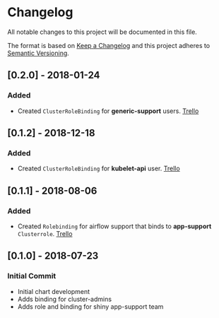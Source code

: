 # Changelog
All notable changes to this project will be documented in this file.

The format is based on [Keep a Changelog](http://keepachangelog.com/en/1.0.0/)
and this project adheres to [Semantic Versioning](http://semver.org/spec/v2.0.0.html).

## [0.2.0] - 2018-01-24
### Added
- Created `ClusterRoleBinding` for __generic-support__ users. [Trello](https://trello.com/c/LsQcIL12)

## [0.1.2] - 2018-12-18
### Added
- Created `ClusterRoleBinding` for __kubelet-api__ user. [Trello](https://trello.com/c/YNDTzEIx)

## [0.1.1] - 2018-08-06
### Added
- Created `Rolebinding` for airflow support that binds to __app-support__ `Clusterrole`. [Trello](https://trello.com/c/Tq1xQCf3)

## [0.1.0] - 2018-07-23
### Initial Commit
- Initial chart development
- Adds binding for cluster-admins
- Adds role and binding for shiny app-support team
